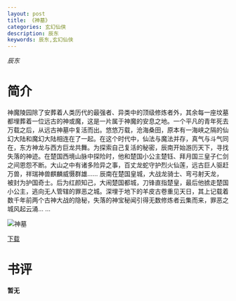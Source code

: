 ```yaml
---
layout: post
title: 《神墓》
categories: 玄幻仙侠
description: 辰东
keywords: 辰东,玄幻仙侠
---
```

*辰东*
# 简介
神魔陵园除了安葬着人类历代的最强者、异类中的顶级修炼者外，其余每一座坟墓都埋葬着一位远古的神或魔，这是一片属于神魔的安息之地。一个平凡的青年死去万载之后，从远古神墓中复活而出。悠悠万载，沧海桑田，原本有一海峡之隔的仙幻大陆和魔幻大陆相连在了一起。在这个时代中，仙法与魔法并存，真气与斗气同在，东方神龙与西方巨龙共舞。为探索自己复活的秘密，辰南开始游历天下，寻找失落的神迹。在楚国西境山脉中探险时，他和楚国小公主楚钰、拜月国三皇子仁剑之间恩怨不断。大山之中有诸多险异之事，百丈龙蛇守护烈火仙莲，远古巨人驱赶万兽，祥瑞神兽麒麟威慑群雄…… 辰南在楚国皇城，大战龙骑士、弯弓射天龙，被封为护国奇士。后为红颜知己，大闹楚国都城，刀锋直指楚皇，最后他掳走楚国小公主，逃向无人管辖的罪恶之城。深埋于地下的羊皮古卷重见天日，其上记载着数千年前两个古神大战的隐秘，失落的神宝秘闻引得无数修炼者云集而来，罪恶之城风起云涌… …

![神墓](https://cdn.jsdelivr.net/gh/YYbooks0/yybooks0img@master/bookscover2/神墓.22kxkk1dgsqo.jpg)

[下载](https://link.jscdn.cn/1drv/aHR0cHM6Ly8xZHJ2Lm1zL3QvcyFBaGU2R2dNWmVFb2poVzFoU01ZT2w2UHFfSmpOP2U9TWRmdGQ1.txt)
# 书评
**暂无**
